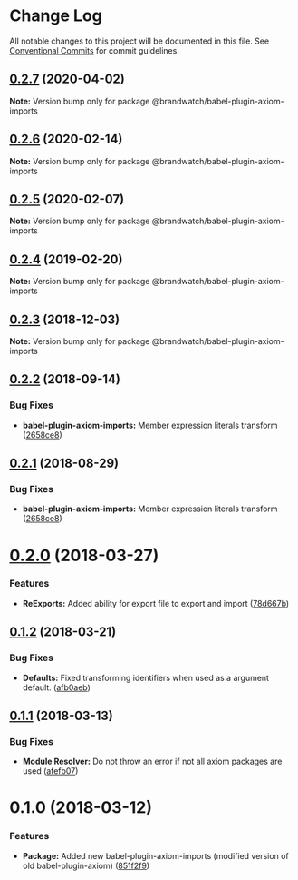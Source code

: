 # Change Log

All notable changes to this project will be documented in this file.
See [Conventional Commits](https://conventionalcommits.org) for commit guidelines.

## [0.2.7](https://github.com/BrandwatchLtd/axiom-react/compare/@brandwatch/babel-plugin-axiom-imports@0.2.6...@brandwatch/babel-plugin-axiom-imports@0.2.7) (2020-04-02)

**Note:** Version bump only for package @brandwatch/babel-plugin-axiom-imports





## [0.2.6](https://github.com/BrandwatchLtd/axiom-react/compare/@brandwatch/babel-plugin-axiom-imports@0.2.5...@brandwatch/babel-plugin-axiom-imports@0.2.6) (2020-02-14)

**Note:** Version bump only for package @brandwatch/babel-plugin-axiom-imports





## [0.2.5](https://github.com/BrandwatchLtd/axiom-react/compare/@brandwatch/babel-plugin-axiom-imports@0.2.4...@brandwatch/babel-plugin-axiom-imports@0.2.5) (2020-02-07)

**Note:** Version bump only for package @brandwatch/babel-plugin-axiom-imports





## [0.2.4](https://github.com/tomru/axiom/compare/@brandwatch/babel-plugin-axiom-imports@0.2.3...@brandwatch/babel-plugin-axiom-imports@0.2.4) (2019-02-20)

**Note:** Version bump only for package @brandwatch/babel-plugin-axiom-imports





## [0.2.3](https://github.com/larister/axiom/compare/@brandwatch/babel-plugin-axiom-imports@0.2.2...@brandwatch/babel-plugin-axiom-imports@0.2.3) (2018-12-03)

**Note:** Version bump only for package @brandwatch/babel-plugin-axiom-imports





<a name="0.2.2"></a>
## [0.2.2](https://github.com/lpoulter/axiom/compare/@brandwatch/babel-plugin-axiom-imports@0.2.0...@brandwatch/babel-plugin-axiom-imports@0.2.2) (2018-09-14)


### Bug Fixes

* **babel-plugin-axiom-imports:** Member expression literals transform ([2658ce8](https://github.com/lpoulter/axiom/commit/2658ce8))




<a name="0.2.1"></a>
## [0.2.1](https://github.com/HHogg/axiom/compare/@brandwatch/babel-plugin-axiom-imports@0.2.0...@brandwatch/babel-plugin-axiom-imports@0.2.1) (2018-08-29)


### Bug Fixes

* **babel-plugin-axiom-imports:** Member expression literals transform ([2658ce8](https://github.com/HHogg/axiom/commit/2658ce8))




<a name="0.2.0"></a>
# [0.2.0](https://github.com/HHogg/axiom/compare/@brandwatch/babel-plugin-axiom-imports@0.1.2...@brandwatch/babel-plugin-axiom-imports@0.2.0) (2018-03-27)


### Features

* **ReExports:** Added ability for export file to export and import ([78d667b](https://github.com/HHogg/axiom/commit/78d667b))




<a name="0.1.2"></a>
## [0.1.2](https://github.com/HHogg/axiom/compare/@brandwatch/babel-plugin-axiom-imports@0.1.1...@brandwatch/babel-plugin-axiom-imports@0.1.2) (2018-03-21)


### Bug Fixes

* **Defaults:** Fixed transforming identifiers when used as a argument default. ([afb0aeb](https://github.com/HHogg/axiom/commit/afb0aeb))




<a name="0.1.1"></a>
## [0.1.1](https://github.com/HHogg/axiom/compare/@brandwatch/babel-plugin-axiom-imports@0.1.0...@brandwatch/babel-plugin-axiom-imports@0.1.1) (2018-03-13)


### Bug Fixes

* **Module Resolver:** Do not throw an error if not all axiom packages are used ([afefb07](https://github.com/HHogg/axiom/commit/afefb07))




<a name="0.1.0"></a>
# 0.1.0 (2018-03-12)


### Features

* **Package:** Added new babel-plugin-axiom-imports (modified version of old babel-plugin-axiom) ([851f2f9](https://github.com/HHogg/axiom/commit/851f2f9))
